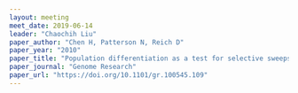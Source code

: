 ```yaml
---
layout: meeting
meet_date: 2019-06-14
leader: "Chaochih Liu"
paper_author: "Chen H, Patterson N, Reich D"
paper_year: "2010"
paper_title: "Population differentiation as a test for selective sweeps"
paper_journal: "Genome Research"
paper_url: "https://doi.org/10.1101/gr.100545.109"
---
```

